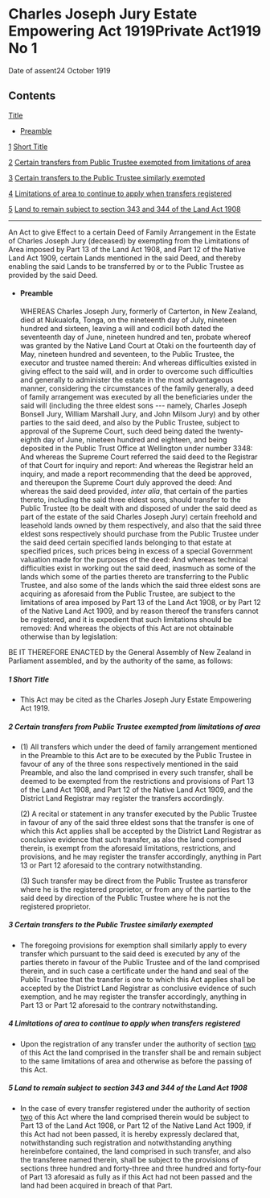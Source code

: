 # Charles Joseph Jury Estate Empowering Act 1919Private Act1919 No 1

Date of assent24 October 1919

## Contents

[Title][0]
    
*   [Preamble][1]

[1][2] [Short Title][2]

[2][3] [Certain transfers from Public Trustee exempted from limitations of area][3]

[3][4] [Certain transfers to the Public Trustee similarly exempted][4]

[4][5] [Limitations of area to continue to apply when transfers registered][5]

[5][6] [Land to remain subject to section 343 and 344 of the Land Act 1908][6]

---

An Act to give Effect to a certain Deed of Family Arrangement in the Estate of Charles Joseph Jury (deceased) by exempting from the Limitations of Area imposed by Part 13 of the Land Act 1908, and Part 12 of the Native Land Act 1909, certain Lands mentioned in the said Deed, and thereby enabling the said Lands to be transferred by or to the Public Trustee as provided by the said Deed.
    
*   #### Preamble
    
    WHEREAS Charles Joseph Jury, formerly of Carterton, in New Zealand, died at Nukualofa, Tonga, on the nineteenth day of July, nineteen hundred and sixteen, leaving a will and codicil both dated the seventeenth day of June, nineteen hundred and ten, probate whereof was granted by the Native Land Court at Otaki on the fourteenth day of May, nineteen hundred and seventeen, to the Public Trustee, the executor and trustee named therein: And whereas difficulties existed in giving effect to the said will, and in order to overcome such difficulties and generally to administer the estate in the most advantageous manner, considering the circumstances of the family generally, a deed of family arrangement was executed by all the beneficiaries under the said will (including the three eldest sons --- namely, Charles Joseph Bonsell Jury, William Marshall Jury, and John Milsom Jury) and by other parties to the said deed, and also by the Public Trustee, subject to approval of the Supreme Court, such deed being dated the twenty-eighth day of June, nineteen hundred and eighteen, and being deposited in the Public Trust Office at Wellington under number 3348: And whereas the Supreme Court referred the said deed to the Registrar of that Court for inquiry and report: And whereas the Registrar held an inquiry, and made a report recommending that the deed be approved, and thereupon the Supreme Court duly approved the deed: And whereas the said deed provided, _inter alia_, that certain of the parties thereto, including the said three eldest sons, should transfer to the Public Trustee (to be dealt with and disposed of under the said deed as part of the estate of the said Charles Joseph Jury) certain freehold and leasehold lands owned by them respectively, and also that the said three eldest sons respectively should purchase from the Public Trustee under the said deed certain specified lands belonging to that estate at specified prices, such prices being in excess of a special Government valuation made for the purposes of the deed: And whereas technical difficulties exist in working out the said deed, inasmuch as some of the lands which some of the parties thereto are transferring to the Public Trustee, and also some of the lands which the said three eldest sons are acquiring as aforesaid from the Public Trustee, are subject to the limitations of area imposed by Part 13 of the Land Act 1908, or by Part 12 of the Native Land Act 1909, and by reason thereof the transfers cannot be registered, and it is expedient that such limitations should be removed: And whereas the objects of this Act are not obtainable otherwise than by legislation:

BE IT THEREFORE ENACTED by the General Assembly of New Zealand in Parliament assembled, and by the authority of the same, as follows:

##### 1 Short Title
    
*   This Act may be cited as the Charles Joseph Jury Estate Empowering Act 1919\.

##### 2 Certain transfers from Public Trustee exempted from limitations of area
    
*   (1) All transfers which under the deed of family arrangement mentioned in the Preamble to this Act are to be executed by the Public Trustee in favour of any of the three sons respectively mentioned in the said Preamble, and also the land comprised in every such transfer, shall be deemed to be exempted from the restrictions and provisions of Part 13 of the Land Act 1908, and Part 12 of the Native Land Act 1909, and the District Land Registrar may register the transfers accordingly.
    
    (2) A recital or statement in any transfer executed by the Public Trustee in favour of any of the said three eldest sons that the transfer is one of which this Act applies shall be accepted by the District Land Registrar as conclusive evidence that such transfer, as also the land comprised therein, is exempt from the aforesaid limitations, restrictions, and provisions, and he may register the transfer accordingly, anything in Part 13 or Part 12 aforesaid to the contrary notwithstanding.
    
    (3) Such transfer may be direct from the Public Trustee as transferor where he is the registered proprietor, or from any of the parties to the said deed by direction of the Public Trustee where he is not the registered proprietor.

##### 3 Certain transfers to the Public Trustee similarly exempted
    
*   The foregoing provisions for exemption shall similarly apply to every transfer which pursuant to the said deed is executed by any of the parties thereto in favour of the Public Trustee and of the land comprised therein, and in such case a certificate under the hand and seal of the Public Trustee that the transfer is one to which this Act applies shall be accepted by the District Land Registrar as conclusive evidence of such exemption, and he may register the transfer accordingly, anything in Part 13 or Part 12 aforesaid to the contrary notwithstanding.

##### 4 Limitations of area to continue to apply when transfers registered
    
*   Upon the registration of any transfer under the authority of section [two][3] of this Act the land comprised in the transfer shall be and remain subject to the same limitations of area and otherwise as before the passing of this Act.

##### 5 Land to remain subject to section 343 and 344 of the Land Act 1908
    
*   In the case of every transfer registered under the authority of section [two][3] of this Act where the land comprised therein would be subject to Part 13 of the Land Act 1908, or Part 12 of the Native Land Act 1909, if this Act had not been passed, it is hereby expressly declared that, notwithstanding such registration and notwithstanding anything hereinbefore contained, the land comprised in such transfer, and also the transferee named therein, shall be subject to the provisions of sections three hundred and forty-three and three hundred and forty-four of Part 13 aforesaid as fully as if this Act had not been passed and the land had been acquired in breach of that Part.



[0]: http://www.legislation.govt.nz/act/private/1919/0001/latest/whole.html#DLM92953
[1]: http://www.legislation.govt.nz/act/private/1919/0001/latest/whole.html#DLM92954
[2]: http://www.legislation.govt.nz/act/private/1919/0001/latest/whole.html#DLM92957
[3]: http://www.legislation.govt.nz/act/private/1919/0001/latest/whole.html#DLM92958
[4]: http://www.legislation.govt.nz/act/private/1919/0001/latest/whole.html#DLM92959
[5]: http://www.legislation.govt.nz/act/private/1919/0001/latest/whole.html#DLM92960
[6]: http://www.legislation.govt.nz/act/private/1919/0001/latest/whole.html#DLM92961